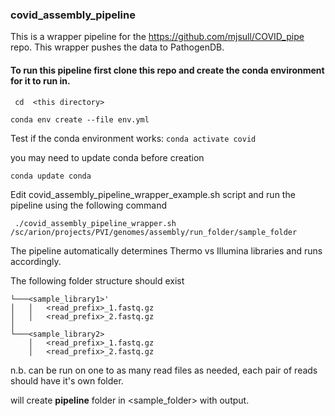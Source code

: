 ### covid_assembly_pipeline

This is a wrapper pipeline for the https://github.com/mjsull/COVID_pipe repo. This wrapper pushes the data to PathogenDB.

#### To run this pipeline first clone this repo and create the conda environment for it to run in.

``` cd  <this directory>```

```conda env create --file env.yml```

Test if the conda environment works:
```conda activate covid``` 

you may need to update conda before creation

```conda update conda```

Edit covid_assembly_pipeline_wrapper_example.sh script and run the pipeline using the following command

``` ./covid_assembly_pipeline_wrapper.sh /sc/arion/projects/PVI/genomes/assembly/run_folder/sample_folder```

The pipeline automatically determines Thermo vs Illumina libraries and runs accordingly.


The following folder structure should exist
 
```<sample_folder>
└───<sample_library1>'
│   │   <read_prefix>_1.fastq.gz
│   │   <read_prefix>_2.fastq.gz
│
└───<sample_library2>
    │   <read_prefix>_1.fastq.gz
    │   <read_prefix>_2.fastq.gz
```

n.b. can be run on one to as many read files as needed, each pair of reads should have it's own folder.

will create **pipeline** folder in <sample_folder> with output.



